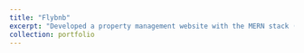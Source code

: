```yaml
---
title: "Flybnb"
excerpt: "Developed a property management website with the MERN stack (React, Bootstrap, Express, Node.js, MongoDB). Implemented user sign-up/login, search, bookings, and reviews features, boosting user engagement. Adopted microservices architecture, developed REST APIs for CRUD operations, and used AJAX calls."
collection: portfolio
---
```


